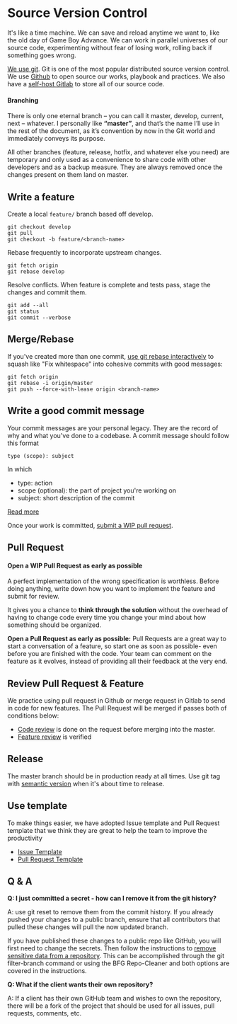 # Source Version Control

It's like a time machine. We can save and reload anytime we want to, like the old day of Game Boy Advance. We can work in parallel universes of our source code, experimenting without fear of losing work, rolling back if something goes wrong.

[We use git](https://egghead.io/courses/how-to-contribute-to-an-open-source-project-on-github). Git is one of the most popular distributed source version control. We use [Github](github.com/dwarvesf/) to open source our works, playbook and practices. We also have a [self-host Gitlab](git.d.foundation) to store all of our source code.

#### Branching

There is only one eternal branch – you can call it master, develop, current, next – whatever. I personally like **“master”**, and that’s the name I’ll use in the rest of the document, as it’s convention by now in the Git world and immediately conveys its purpose.

All other branches (feature, release, hotfix, and whatever else you need) are temporary and only used as a convenience to share code with other developers and as a backup measure. They are always removed once the changes present on them land on master.

## Write a feature

Create a local `feature/` branch based off develop.

```
git checkout develop
git pull
git checkout -b feature/<branch-name>
```

Rebase frequently to incorporate upstream changes.

```
git fetch origin
git rebase develop
```

Resolve conflicts. When feature is complete and tests pass, stage the changes and commit them.

```
git add --all
git status
git commit --verbose
```

## Merge/Rebase

If you've created more than one commit, [use git rebase interactively](https://help.github.com/articles/about-git-rebase/) to squash like "Fix whitespace" into cohesive commits with good messages:

```
git fetch origin
git rebase -i origin/master
git push --force-with-lease origin <branch-name>
```

## Write a good commit message

Your commit messages are your personal legacy. They are the record of why and what you've done to a codebase. A commit message should follow this format 

`type (scope): subject`

In which
- type: action 
- scope (optional): the part of project you're working on
- subject: short description of the commit

[Read more](https://chris.beams.io/posts/git-commit/)

Once your work is committed, [submit a WIP pull request](#wip-pull-request).

## Pull Request

#### Open a WIP Pull Request as early as possible

A perfect implementation of the wrong specification is worthless. Before doing anything, write down how you want to implement the feature and submit for review.

It gives you a chance to **think through the solution** without the overhead of having to change code every time you change your mind about how something should be organized.

**Open a Pull Request as early as possible:** Pull Requests are a great way to start a conversation of a feature, so start one as soon as possible- even before you are finished with the code. Your team can comment on the feature as it evolves, instead of providing all their feedback at the very end.

## Review Pull Request & Feature

We practice using pull request in Github or merge request in Gitlab to send in code for new features. The Pull Request will be merged if passes both of conditions below:

- [Code review](/engineering/code-review.md) is done on the request before merging into the master.
- [Feature review](#link-to-testing-environment) is verified 

## Release

The master branch should be in production ready at all times. Use git tag with [semantic version](/engineering/versioning.md) when it's about time to release.

## Use template

To make things easier, we have adopted Issue template and Pull Request template that we think they are great to help the team to improve the productivity

- [Issue Template](https://github.com/dwarvesf/.github/blob/master/ISSUE_TEMPLATE.md)
- [Pull Request Template](https://github.com/dwarvesf/.github/blob/master/PULL_REQUEST_TEMPLATE.md)

## Q & A

**Q: I just committed a secret - how can I remove it from the git history?**

A: use git reset to remove them from the commit history. If you already pushed your changes to a public branch, ensure that all contributors that pulled these changes will pull the now updated branch.

If you have published these changes to a public repo like GitHub, you will first need to change the secrets. Then follow the instructions to [remove sensitive data from a repository](https://help.github.com/en/articles/removing-sensitive-data-from-a-repository). This can be accomplished through the git filter-branch command or using the BFG Repo-Cleaner and both options are covered in the instructions.

**Q: What if the client wants their own repository?**

A: If a client has their own GitHub team and wishes to own the repository, there will be a fork of the project that should be used for all issues, pull requests, comments, etc.
